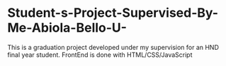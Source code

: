 # Student-s-Project-Supervised-By-Me-Abiola-Bello-U-
This is a graduation project developed under my supervision for an HND final year student. FrontEnd is done with HTML/CSS/JavaScript
